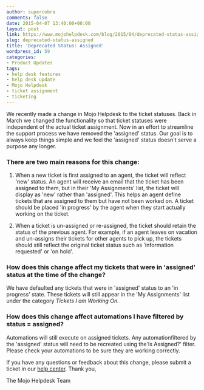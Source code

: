 ```yaml
---
author: supercobra
comments: false
date: 2015-04-07 13:40:00+00:00
layout: post
link: https://www.mojohelpdesk.com/blog/2015/04/deprecated-status-assigned/
slug: deprecated-status-assigned
title: 'Deprecated Status: Assigned'
wordpress_id: 59
categories:
- Product Updates
tags:
- help desk features
- help desk update
- Mojo Helpdesk
- ticket assignment
- ticketing
---
```


We recently made a change in Mojo Helpdesk to the ticket statuses. Back in March we changed the functionality so that ticket statuses were independent of the actual ticket assignment. Now in an effort to streamline the support process we have removed the 'assigned' status. Our goal is to always keep things simple and we feel the 'assigned' status doesn't serve a purpose any longer.


### There are two main reasons for this change:


1. When a new ticket is first assigned to an agent, the ticket will reflect 'new' status. An agent will receive an email that the ticket has been assigned to them, but in their 'My Assignments' list, the ticket will display as 'new' rather than 'assigned'. This helps an agent define tickets that are assigned to them but have not been worked on. A ticket should be placed 'in progress' by the agent when they start actually working on the ticket.

2. When a ticket is un-assigned or re-assigned, the ticket should retain the status of the previous agent. For example, if an agent leaves on vacation and un-assigns their tickets for other agents to pick up, the tickets should still reflect the original ticket status such as 'information requested' or 'on hold'.


### How does this change affect my tickets that were in 'assigned' status at the time of the change?


We have defaulted any tickets that were in 'assigned' status to an 'in progress' state. These tickets will still appear in the 'My Assignments' list under the category _Tickets I am Working On._


### How does this change affect automations I have filtered by status = assigned?​


Automations will still execute on assigned tickets. A​ny automation ​filtered by the 'assigned' status will need to be recreated using the ​'Is Assigned​?' filter. Please check your automations to be sure they are working correctly.

If you have any questions or feedback about this change, please submit a ticket in our [help center](https://help.mojohelpdesk.com/).
Thank you,

The Mojo Helpdesk Team
